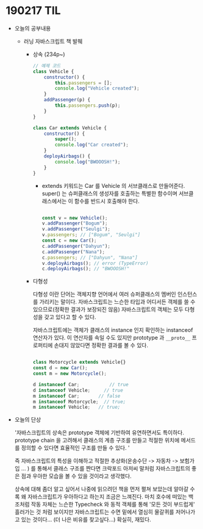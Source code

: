# 190217 TIL

- 오늘의 공부내용

  - 러닝 자바스크립트 책 발췌

    - 상속 (234p~)

      ```javascript
      // 예제 코드
      class Vehicle {
          constructor() {
              this.passengers = [];
              console.log("Vehicle created");
          }
          addPassenger(p) {
              this.passengers.push(p);
          }
      }
      
      class Car extends Vehicle {
          constructor() {
              super();
              console.log("Car created");
          }
          deployAirbags() {
              console.log("BWOOOSH!");
          }
      }
      
      ```

      - extends 키워드는 Car 를 Vehicle 의 서브클래스로 만들어준다. super() 는 슈퍼클래스의 생성자를 호출하는 특별한 함수이며 서브클래스에서는 이 함수를 반드시 호출해야 한다.

        ```javascript
        
        const v = new Vehicle();
        v.addPassenger("Bogum");
        v.addPassenger("Seulgi");
        v.passengers; // ["Bogum", "Seulgi"]
        const c = new Car();
        c.addPassenger("Dahyun");
        c.addPassenger("Nana");
        c.passengers; // ["Dahyun", "Nana"]
        v.deployAirbags(); // error (TypeError)
        c.deployAirbags(); // "BWOOOSH!"
        ```

    - 다형성

      다형성 이란 단어는 객체지향 언어에서 여러 슈퍼클래스의 멤버인 인스턴스를 가리키는 말이다. 자바스크립트는 느슨한 타입과 어디서든 객체를 쓸 수있으므로(정확한 결과가 보장되진 않음) 자바스크립트의 객체는 모두 다형성을 갖고 있다고 할 수 있다. 

       자바스크립트에는 객체가 클래스의 instance 인지 확인하는 instanceof 연산자가 있다. 이 연산자를 속일 수도 있지만 prototype 과 `__proto__` 프로퍼티에 손대지 않았다면 정확한 결과를 볼 수 있다.

      ```javascript
      
      class Motorcycle extends Vehicle{}
      const d = new Car();
      const m = new Motorcycle();
      
      d instanceof Car; 		  // true
      d instanceof Vehicle;     // true
      m instanceof Car;	      // false
      m instanceof Motorcycle;  // true;
      m instanceof Vehicle;	  // true;
      ```



- 오늘의 단상

  '자바스크립트의 상속은 prototype 객체에 기반하여 유연하면서도 특이하다.  prototype chain 을 고려해서 클래스의 계층 구조를 만들고 적절한 위치에 메서드를 정의할 수 있다면 효율적인 구조를 만들 수 있다. '

   즉 자바스크립트의 특성을 이해하고 적절한 추상화(운송수단 -> 자동차 -> 보험가입 ... ) 를 통해서 클래스 구조를 짠다면 크락포드 아저씨 말처럼 자바스크립트의 좋은 점과 우아한 모습을 볼 수 있을 것이라고 생각했다.

   상속에 대해 좀더 알고 싶어서 나중에 읽으려던 책을 먼저 펼쳐 보았는데 알아갈 수록 왜 자바스크립트가 우아하다고 하는지 조금은 느껴진다. 마치 호수에 떠있는 백조처럼 작동 자체는 느슨한 Typecheck 와 동적 객체를 통해 '모든 것이 부드럽게' 흘러가는 것 처럼 보이지만 자바스크립트는 수면 밑에서 열심히 물갈퀴를 저어나가고 있는 것이다... (더 나은 비유를 찾고싶다...)  확실히, 재밌다.  